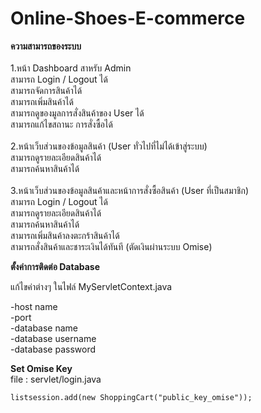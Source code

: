 # Online-Shoes-E-commerce

<b>ความสามารถของระบบ</b><br />
<br />
1.หน้า Dashboard สาหรับ Admin<br />
สามารถ Login / Logout ได้<br />
สามารถจัดการสินค้าได้<br />
สามารถเพิ่มสินค้าได้<br />
สามารถดูของมูลการสั่งสินค้าของ User ได้<br />
สามารถแก้ไขสถานะ การสั่งซื้อได้<br />
<br />
2.หน้าเว็บส่วนของข้อมูลสินค้า (User ทั่วไปที่ไม่ได้เข้าสู่ระบบ)<br />
สามารถดูรายละเอียดสินค้าได้<br />
สามารถค้นหาสินค้าได้<br />
<br />
3.หน้าเว็บส่วนของข้อมูลสินค้าและหน้าการสั่งซื้อสินค้า (User ที่เป็นสมาชิก)<br />
สามารถ Login / Logout ได้<br />
สามารถดูรายละเอียดสินค้าได้<br />
สามารถค้นหาสินค้าได้<br />
สามารถเพิ่มสินค้าลงตะกร้าสินค้าได้<br />
สามารถสั่งสินค้าและชาระเงินได้ทันที (ตัดเงินผ่านระบบ Omise)<br />

<b>ตั้งค่าการติดต่อ Database</b>

แก้ไขค่าต่างๆ ในไฟล์ MyServletContext.java<br />

-host name<br />
-port<br />
-database name<br />
-database username<br />
-database password<br />

<b>Set Omise Key</b><br />
file : servlet/login.java<br />
```
listsession.add(new ShoppingCart("public_key_omise"));
```
